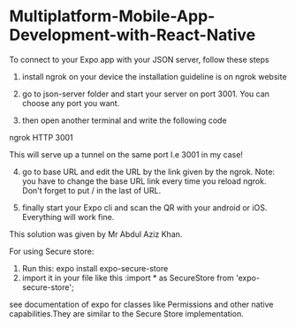 # Multiplatform-Mobile-App-Development-with-React-Native


To connect to your Expo app with your JSON server, follow these steps
1) install ngrok on your device the installation guideline is on ngrok website

2) go to json-server folder and start your server on port 3001. You can choose any port you want.

3) then open another terminal and write the following code

ngrok HTTP 3001

This will serve up a tunnel on the same port I.e 3001 in my case!

4) go to base URL and edit the URL by the link given by the ngrok. Note: you have to change the base URL link every time you reload ngrok. Don't forget to put / in the last of URL.

5) finally start your Expo cli and scan the QR with your android or iOS. Everything will work fine.

This solution was given by Mr Abdul Aziz Khan. 

For using Secure store:

1) Run this: expo install expo-secure-store
2) import it in your file like this :import * as SecureStore from 'expo-secure-store';

see documentation of expo for classes like Permissions and other native capabilities.They are similar to the Secure Store implementation.

